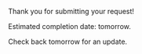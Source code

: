 Thank you for submitting your request! 

Estimated completion date: tomorrow.

Check back tomorrow for an update.
